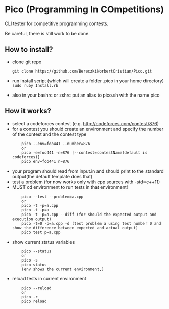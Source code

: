 # Pico (Programming In COmpetitions)
CLI tester for competitive programming contests.

Be careful, there is still work to be done.

## How to install?
	
- clone git repo 
	
	`git clone https://github.com/BereczkiNorbertCristian/Pico.git`
	
- run install script (which will create a folder .pico in your home directory)
	`sudo ruby Install.rb`
- also in your bashrc or zshrc put an alias to pico.sh with the name pico

## How it works?

- select a codeforces contest (e.g. http://codeforces.com/contest/876)
- for a contest you should create an environment and specify the number of the contest and the contest type
	```
		pico --env=foo441 --number=876
		or
		pico -e=foo441 -n=876 [--contest=contestName(default is codeforces)]
		pico env=foo441 n=876
	```
- your program should read from input.in and should print to the standard output(the default template does that)
- test a problem (for now works only with cpp sources with -std=c++11)
- MUST cd environment to run tests in that environment!
	```
		pico --test --problem=a.cpp
		or
		pico -t -p=a.cpp
		pico -t -p=a
		pico -t -p=a.cpp --diff (for should the expected output and execution output)
		pico -t=0 -p=a.cpp -d (test problem a using test number 0 and show the difference between expected and actual output)
		pico test p=a.cpp
	```
- show current status variables
	```
		pico --status
		or
		pico -s
		pico status
		(env shows the current environment,)
	```
- reload tests in current environment
	```
		pico --reload
		or
		pico -r
		pico reload
	```
	

